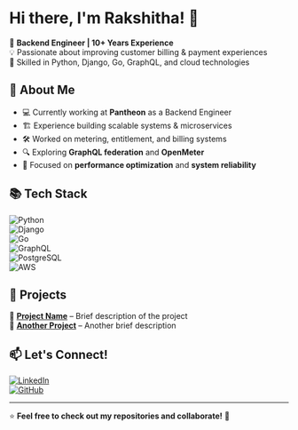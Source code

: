 # Hi there, I'm Rakshitha! 👋  

🚀 **Backend Engineer | 10+ Years Experience**  
💡 Passionate about improving customer billing & payment experiences  
🔧 Skilled in Python, Django, Go, GraphQL, and cloud technologies  

## 📌 About Me  
- 💻 Currently working at **Pantheon** as a Backend Engineer  
- 🏗️ Experience building scalable systems & microservices  
- 🛠️ Worked on metering, entitlement, and billing systems  
- 🔍 Exploring **GraphQL federation** and **OpenMeter**  
- 🎯 Focused on **performance optimization** and **system reliability**  

## 📚 Tech Stack  
![Python](https://img.shields.io/badge/Python-3776AB?style=for-the-badge&logo=python&logoColor=white)  
![Django](https://img.shields.io/badge/Django-092E20?style=for-the-badge&logo=django&logoColor=white)  
![Go](https://img.shields.io/badge/Go-00ADD8?style=for-the-badge&logo=go&logoColor=white)  
![GraphQL](https://img.shields.io/badge/GraphQL-E10098?style=for-the-badge&logo=graphql&logoColor=white)  
![PostgreSQL](https://img.shields.io/badge/PostgreSQL-336791?style=for-the-badge&logo=postgresql&logoColor=white)  
![AWS](https://img.shields.io/badge/AWS-232F3E?style=for-the-badge&logo=amazon-aws&logoColor=white)  

## 📂 Projects  
🔹 **[Project Name](#)** – Brief description of the project  
🔹 **[Another Project](#)** – Another brief description  

## 📫 Let's Connect!  
[![LinkedIn](https://img.shields.io/badge/LinkedIn-%230077B5.svg?&style=for-the-badge&logo=linkedin&logoColor=white)](https://www.linkedin.com/in/rakshitha-prabhu-28940640/)  
[![GitHub](https://img.shields.io/badge/GitHub-%2312100E.svg?&style=for-the-badge&logo=github&logoColor=white)](https://github.com/PrabhuRakshitha)  

---

⭐ **Feel free to check out my repositories and collaborate!** 🚀  
